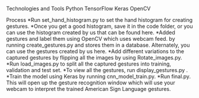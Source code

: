 Technologies and Tools
Python
TensorFlow
Keras
OpenCV

Process
*Run set_hand_histogram.py to set the hand histogram for creating gestures.
*Once you get a good histogram, save it in the code folder, or you can use the histogram created by us that can be found here.
*Added gestures and label them using OpenCV which uses webcam feed. by running create_gestures.py and stores them in a database. Alternately, you can use the gestures created by us here.
*Add different variations to the captured gestures by flipping all the images by using Rotate_images.py.
*Run load_images.py to split all the captured gestures into training, validation and test set.
*To view all the gestures, run display_gestures.py .
*Train the model using Keras by running cnn_model_train.py.
*Run final.py. This will open up the gesture recognition window which will use your webcam to interpret the trained American Sign Language gestures.
